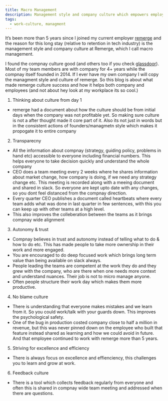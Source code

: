 ```yaml
---
title: Macro Management
description: Management style and company culture which empowers employees to thrive and drives scalable company succes
tags:
  - work-culture, managment
---
```


It’s been more than 5 years since I joined my current employer [remerge](remerge.io) and the reason for this long stay (relative to retention in tech industry) is the management style and company culture at Remerge, which I call macro management.

I found the compnay culture good (and others too if you check [glassdoor](https://www.glassdoor.co.in/Reviews/Remerge-Reviews-E1200273.htm)). Most of my team members are with company for 4+ years while the compnay itself founded in 2014. If I ever have my own company I will copy the managment style and culture of remerge.
So this blog is about what made remerge culture success and how it helps both company and employees (and not about hey look at my workplace its so cool.)

1. Thinking about culture from day 1

- remerge had a document about how the culture should be from initial days when the company was not profitable yet. So making sure culture is not a after thought made it core part of it. Also its not just in words but in the consistent actions of founders/managmetn style which makes it propogate it to entire company

2. Transparecny

- All the information about compnay (strategy, guiding policy, problems in hand etc) accessible to everyone including financial numbers. This helps everyone to take decision quickly and understand the whole company
- CEO does a team meeting every 2 weeks where he shares information about market change, how company is doing, if we need any strategy change etc. This meeting is recorded along with a meeing document and shared in slack. So everyone are kept upto date with any changes, so you dont feel distanced from the compnay direction.
- Every quarter CEO publishes a document called heartbeats where every team adds what was done in last quarter in few sentences, with this you can keep up with other teams at a high level.
- This also improves the colleberation between the teams as it brings compnay wide alignment

3. Autonomy & trust

- Compnay believes in trust and autonomy instead of telling what to do & how to do etc. This has made people to take more ownership in their work and more engaged.
- You are encouraged to do deep focused work which brings long term value than being available on slack always.
- People leading the teams are competent at the work they do and they grew with the company, who are there when one needs more context and understand nuances. Their job is not to micro manage anyone.
- Often people structure their work day which makes them more productive.

4. No blame culture

- There is understanding that everyone makes mistakes and we learn from it. So you could work/talk with your guards down. This improves the psychological safety.
- One of the bug in production costed company close to half a million in revenue, but this was never pinned down on the employee who built that feature instead shared as learning and how we could avoid in future. And that employee continued to work with remerge more than 5 years.

5. Striving for excellence and efficiency

- There is always focus on excellence and effienciency, this challenges you to learn and grow at work.

6. Feedback culture

- There is a tool which collects feedback regularly from everyone and often this is shared in compnay wide team meeting and addressed when there are questions.
